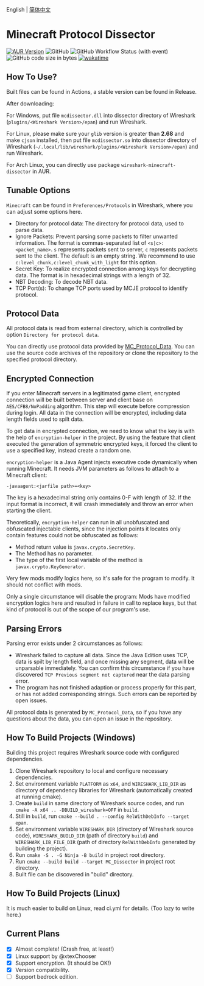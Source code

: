 English | [简体中文](./README-zh_CN.MD)

# Minecraft Protocol Dissector

[![AUR Version](https://img.shields.io/aur/version/wireshark-minecraft-dissector)](https://aur.archlinux.org/packages/wireshark-minecraft-dissector/)
![GitHub](https://img.shields.io/github/license/Nickid2018/MC_Dissector)
![GitHub Workflow Status (with event)](https://img.shields.io/github/actions/workflow/status/Nickid2018/MC_Dissector/ci.yml)
![GitHub code size in bytes](https://img.shields.io/github/languages/code-size/Nickid2018/MC_Dissector)
[![wakatime](https://wakatime.com/badge/user/74cf9ef2-54ee-470f-a4ae-03e46a1e3c77/project/07a6974f-bdb4-40ce-98f1-f16c123aa610.svg)](https://wakatime.com/badge/user/74cf9ef2-54ee-470f-a4ae-03e46a1e3c77/project/07a6974f-bdb4-40ce-98f1-f16c123aa610)

## How To Use?

Built files can be found in Actions, a stable version can be found in Release.

After downloading:

For Windows,
put file `mcdissector.dll` into dissector directory of Wireshark (`plugins/<Wireshark Version>/epan`) and run Wireshark.

For Linux, please make sure your `glib` version is greater than **2.68** and make `cjson` installed,
then put file `mcdissector.so` into dissector directory of Wireshark
(`~/.local/lib/wireshark/plugins/<Wireshark Version>/epan`) and run Wireshark.

For Arch Linux, you can directly use package `wireshark-minecraft-dissector` in AUR.

## Tunable Options

`Minecraft` can be found in `Preferences/Protocols` in Wireshark, where you can adjust some options here.

* Directory for protocol data: The directory for protocol data, used to parse data.
* Ignore Packets: Prevent parsing some packets to filter unwanted information. The format is commas-separated list of `<s|c>:<packet_name>`. `s` represents packets sent to server, `c` represents packets sent to the client. The default is an empty string. We recommend to use `c:level_chunk,c:level_chunk_with_light` for this option.
* Secret Key: To realize encrypted connection among keys for decrypting data. The format is in hexadecimal strings with a length of 32.
* NBT Decoding: To decode NBT data.
* TCP Port(s): To change TCP ports used by MCJE protocol to identify protocol.

## Protocol Data

All protocol data is read from external directory, which is controlled by option `Directory for protocol data`.

You can directly use protocol data provided by [MC_Protocol_Data](https://github.com/Nickid2018/MC_Protocol_Data).
You can use the source code archives of the repository or clone the repository to the specified protocol directory.

## Encrypted Connection

If you enter Minecraft servers in a legitimated game client,
encrypted connection will be built between server and client base on `AES/CFB8/NoPadding` algorithm.
This step will execute before compression during login.
All data in the connection will be encrypted, including data length fields used to spilt data.

To get data in encrypted connection,
we need to know what the key is with the help of `encryption-helper` in the project.
By using the feature that client executed the generation of symmetric encrypted keys,
it forced the client to use a specified key,
instead create a random one.

`encryption-helper` is a Java Agent injects executive code dynamically when running Minecraft. It needs JVM parameters as follows to attach to a Minecraft client:

```shell
-javaagent:<jarfile path>=<key>
```

The key is a hexadecimal string only contains 0-F with length of 32.
If the input format is incorrect, it will crash immediately and throw an error when starting the client.

Theoretically, `encryption-helper` can run in all unobfuscated and obfuscated injectable clients,
since the injection points it locates only contain features could not be obfuscated as follows:

* Method return value is `javax.crypto.SecretKey`.
* The Method has no parameter.
* The type of the first local variable of the method is `javax.crypto.KeyGenerator`.

Very few mods modify logics here, so it's safe for the program to modify. It should not conflict with mods.

Only a single circumstance will disable the program: Mods have modified encryption logics here and resulted in failure in call to replace keys, but that kind of protocol is out of the scope of our program's use.

## Parsing Errors

Parsing error exists under 2 circumstances as follows:

* Wireshark failed to capture all data. Since the Java Edition uses TCP, data is spilt by length field, and once missing any segment, data will be unparsable immediately. You can confirm this circumstance if you have discovered `TCP Previous segment not captured` near the data parsing error.
* The program has not finished adaption or process properly for this part, or has not added corresponding strings. Such errors can be reported by open issues.

All protocol data is generated by `MC_Protocol_Data`, so if you have any questions about the data, you can open an issue in the repository.

## How To Build Projects (Windows)

Building this project requires Wireshark source code with configured dependencies.

1. Clone Wireshark repository to local and configure necessary dependencies.
2. Set environment variable `PLATFORM` as `x64`, and `WIRESHARK_LIB_DIR` as directory of dependency libraries for Wireshark (automatically created at running cmake).
3. Create `build` in same directory of Wireshark source codes, and run `cmake -A x64 .. -DBUILD_wireshark=OFF` in `build`.
4. Still in `build`, run `cmake --build . --config RelWithDebInfo --target epan`.
5. Set environment variable `WIRESHARK_DIR` (directory of Wireshark source code), `WIRESHARK_BUILD_DIR` (path of directory `build`) and `WIRESHARK_LIB_FILE_DIR` (path of directory `RelWithDebInfo` generated by building the project).
6. Run `cmake -S . -G Ninja -B build` in project root directory.
7. Run `cmake --build build --target MC_Dissector` in project root directory.
8. Built file can be discovered in "build" directory.

## How To Build Projects (Linux)

It is much easier to build on Linux, read ci.yml for details. (Too lazy to write here.)

## Current Plans

- [x] Almost complete! (Crash free, at least!）
- [x] Linux support by @xtexChooser
- [x] Support encryption. (It should be OK!)
- [x] Version compatibility.
- [ ] Support bedrock edition.
